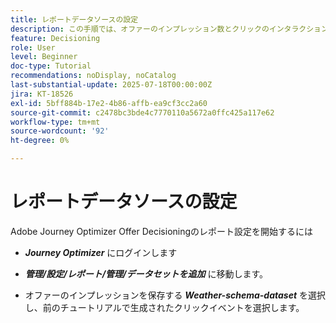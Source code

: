 ```yaml
---
title: レポートデータソースの設定
description: この手順では、オファーのインプレッション数とクリックのインタラクションに関するレポートを有効にするために、Adobe Experience Platformで必要なデータソースを設定します。 これらのイベントのキャプチャに使用するデータセットは、レポート機能をサポートする web 詳細フィールドグループを含むスキーマに基づいている必要があります。
feature: Decisioning
role: User
level: Beginner
doc-type: Tutorial
recommendations: noDisplay, noCatalog
last-substantial-update: 2025-07-18T00:00:00Z
jira: KT-18526
exl-id: 5bff884b-17e2-4b86-affb-ea9cf3cc2a60
source-git-commit: c2478bc3bde4c7770110a5672a0ffc425a117e62
workflow-type: tm+mt
source-wordcount: '92'
ht-degree: 0%

---
```


# レポートデータソースの設定

Adobe Journey Optimizer Offer Decisioningのレポート設定を開始するには

- _**Journey Optimizer**_ にログインします

- _**管理/設定/レポート/管理/データセットを追加**_ に移動します。
- オファーのインプレッションを保存する _**Weather-schema-dataset**_ を選択し、前のチュートリアルで生成されたクリックイベントを選択します。

